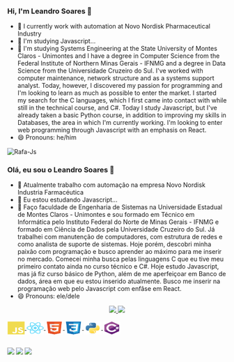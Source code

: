 ### Hi, I'm Leandro Soares 👋

- 🔭 I currently work with automation at Novo Nordisk Pharmaceutical Industry
- 🌱 I'm studying Javascript...
- 💬 I'm studying Systems Engineering at the State University of Montes Claros - Unimontes and I have a degree in Computer Science from the Federal Institute of Northern Minas Gerais - IFNMG and a degree in Data Science from the Universidade Cruzeiro do Sul. I've worked with computer maintenance, network structure and as a systems support analyst. Today, however, I discovered my passion for programming and I'm looking to learn as much as possible to enter the market. I started my search for the C languages, which I first came into contact with while still in the technical course, and C#. Today I study Javascript, but I've already taken a basic Python course, in addition to improving my skills in Databases, the area in which I'm currently working. I'm looking to enter web programming through Javascript with an emphasis on React.
- 😄 Pronouns: he/him

<div>
  <img align="center" alt="Rafa-Js" height="30" width="40" src="https://github.com/user-attachments/assets/26056ac5-9fb6-4ff6-bb42-d5e0ba785105">
</div>






### Olá, eu sou o Leandro Soares 👋

- 🔭 Atualmente trabalho com automação na empresa Novo Nordisk Industria Farmacéutica
- 🌱 Eu estou estudando Javascript...
- 💬 Faço faculdade de Engenharia de Sistemas na Universidade Estadual de Montes Claros - Unimontes e sou formado em Técnico em Informática pelo Instituto Federal do Norte de Minas Gerais - IFNMG e formado em Ciência de Dados pela Universidade Cruzeiro do Sul. Já trabalhei com manutenção de computadores, com estrutura de redes e como analista de suporte de sistemas. Hoje porém, descobri minha paixão com programação e busco aprender ao máximo para me inserir no mercado. Comecei minha busca pelas linguagens C que eu tive meu primeiro contato ainda no curso técnico e C#. Hoje estudo Javascript, mas já fiz curso básico de Python, além de me aperfeiçoar em Banco de dados, área em que eu estou inserido atualmente. Busco me inserir na programação web pelo Javascript com enfâse em React.
- 😄 Pronouns: ele/dele

<div align="center">
  <a href="https://github.com/leandrosoares658">
  <img height="180em" src="https://github-readme-stats.vercel.app/api?username=leandrosoares658&show_icons=true&theme=dracula&include_all_commits=true&count_private=true"/>
  <img height="180em" src="https://github-readme-stats.vercel.app/api/top-langs/?username=leandrosoares658&layout=compact&langs_count=7&theme=dracula"/>
</div>
<div style="display: inline_block"><br>
  <img align="center" alt="Rafa-Js" height="30" width="40" src="https://raw.githubusercontent.com/devicons/devicon/master/icons/javascript/javascript-plain.svg">
  <img align="center" alt="Rafa-React" height="30" width="40" src="https://raw.githubusercontent.com/devicons/devicon/master/icons/react/react-original.svg">
  <img align="center" alt="Rafa-HTML" height="30" width="40" src="https://raw.githubusercontent.com/devicons/devicon/master/icons/html5/html5-original.svg">
  <img align="center" alt="Rafa-CSS" height="30" width="40" src="https://raw.githubusercontent.com/devicons/devicon/master/icons/css3/css3-original.svg">
  <img align="center" alt="Rafa-Python" height="30" width="40" src="https://raw.githubusercontent.com/devicons/devicon/master/icons/python/python-original.svg">
  <img align="center" alt="Rafa-Csharp" height="30" width="40" src="https://raw.githubusercontent.com/devicons/devicon/master/icons/csharp/csharp-original.svg">
</div>
  
  ##

<div> 
  <a href="https://https://www.instagram.com/leandrosoares_p" target="_blank"><img src="https://img.shields.io/badge/-Instagram-%23E4405F?style=for-the-badge&logo=instagram&logoColor=white" target="_blank"></a> 
  <a href = "mailto:leandrosoares658@gmail.com"><img src="https://img.shields.io/badge/-Gmail-%23333?style=for-the-badge&logo=gmail&logoColor=white" target="_blank"></a>
  <a href="https://www.linkedin.com/in/leandro-soares-a14315b9/" target="_blank"><img src="https://img.shields.io/badge/-LinkedIn-%230077B5?style=for-the-badge&logo=linkedin&logoColor=white" target="_blank"></a> 
  
</div>

